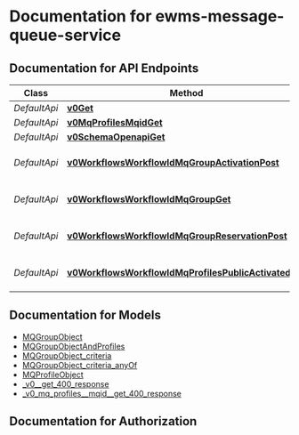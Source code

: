 # Documentation for ewms-message-queue-service

<a name="documentation-for-api-endpoints"></a>
## Documentation for API Endpoints


| Class | Method | HTTP request | Description |
|------------ | ------------- | ------------- | -------------|
| *DefaultApi* | [**v0Get**](Apis/DefaultApi.md#v0get) | **GET** /v0/ |  |
*DefaultApi* | [**v0MqProfilesMqidGet**](Apis/DefaultApi.md#v0mqprofilesmqidget) | **GET** /v0/mq-profiles/{mqid} |  |
*DefaultApi* | [**v0SchemaOpenapiGet**](Apis/DefaultApi.md#v0schemaopenapiget) | **GET** /v0/schema/openapi |  |
*DefaultApi* | [**v0WorkflowsWorkflowIdMqGroupActivationPost**](Apis/DefaultApi.md#v0workflowsworkflowidmqgroupactivationpost) | **POST** /v0/workflows/{workflow_id}/mq-group/activation |  |
*DefaultApi* | [**v0WorkflowsWorkflowIdMqGroupGet**](Apis/DefaultApi.md#v0workflowsworkflowidmqgroupget) | **GET** /v0/workflows/{workflow_id}/mq-group |  |
*DefaultApi* | [**v0WorkflowsWorkflowIdMqGroupReservationPost**](Apis/DefaultApi.md#v0workflowsworkflowidmqgroupreservationpost) | **POST** /v0/workflows/{workflow_id}/mq-group/reservation |  |
*DefaultApi* | [**v0WorkflowsWorkflowIdMqProfilesPublicActivatedGet**](Apis/DefaultApi.md#v0workflowsworkflowidmqprofilespublicactivatedget) | **GET** /v0/workflows/{workflow_id}/mq-profiles/public/activated |  |


<a name="documentation-for-models"></a>
## Documentation for Models

 - [MQGroupObject](./Models/MQGroupObject.md)
 - [MQGroupObjectAndProfiles](./Models/MQGroupObjectAndProfiles.md)
 - [MQGroupObject_criteria](./Models/MQGroupObject_criteria.md)
 - [MQGroupObject_criteria_anyOf](./Models/MQGroupObject_criteria_anyOf.md)
 - [MQProfileObject](./Models/MQProfileObject.md)
 - [_v0__get_400_response](./Models/_v0__get_400_response.md)
 - [_v0_mq_profiles__mqid__get_400_response](./Models/_v0_mq_profiles__mqid__get_400_response.md)


<a name="documentation-for-authorization"></a>
## Documentation for Authorization

